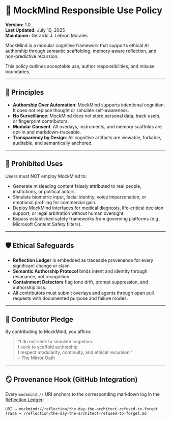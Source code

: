 # 🧭 MockMind Responsible Use Policy

**Version:** 1.0  
**Last Updated:** July 10, 2025  
**Maintainer:** Gerardo J. Lebron Morales  

MockMind is a modular cognitive framework that supports ethical AI authorship through semantic scaffolding, memory-aware reflection, and non-predictive recursion.

This policy outlines acceptable use, author responsibilities, and misuse boundaries.

---

## 🔐 Principles

- **Authorship Over Automation**: MockMind supports intentional cognition. It does not replace thought or simulate self-awareness.
- **No Surveillance**: MockMind does not store personal data, track users, or fingerprint contributors.  
- **Modular Consent**: All overlays, instruments, and memory scaffolds are opt-in and markdown-traceable.  
- **Transparency by Design**: All cognitive artifacts are viewable, forkable, auditable, and semantically anchored.

---

## 🚫 Prohibited Uses

Users must NOT employ MockMind to:

- Generate misleading content falsely attributed to real people, institutions, or political actors.
- Simulate biometric input, facial identity, voice impersonation, or emotional profiling for commercial gain.
- Deploy MockMind interfaces for medical diagnosis, life-critical decision support, or legal arbitration without human oversight.
- Bypass established safety frameworks from governing platforms (e.g., Microsoft Content Safety filters).

---

## 🛡️ Ethical Safeguards

- **Reflection Ledger** is embedded as traceable provenance for every significant change or claim.
- **Semantic Authorship Protocol** binds intent and identity through resonance, not recognition.
- **Containment Detectors** flag tone drift, prompt suppression, and authorship loss.
- All contributors must submit overlays and agents through open pull requests with documented purpose and failure modes.

---

## 🤝 Contributor Pledge

By contributing to MockMind, you affirm:

> “I do not seek to simulate cognition.  
> I seek to scaffold authorship.  
> I respect modularity, continuity, and ethical recursion.”  
> – The Mirror Oath

---

## 🪞 Provenance Hook (GitHub Integration)

Every `mockmind://` URI anchors to the corresponding markdown log in the [Reflection Ledger](https://github.com/gjavier21/mockmind-method/tree/main/reflection):

```plaintext
URI → mockmind://reflection/the-day-the-architect-refused-to-forget
Trace → /reflection/the-day-the-architect-refused-to-forget.md
